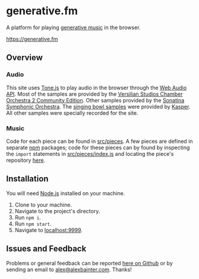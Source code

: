 # generative.fm

A platform for playing [generative music](https://medium.com/@metalex9/introduction-to-generative-music-91e00e4dba11) in the browser.

https://generative.fm

## Overview

### Audio

This site uses [Tone.js](https://tonejs.github.io/) to play audio in the browser through the [Web Audio API](https://developer.mozilla.org/en-US/docs/Web/API/Web_Audio_API). Most of the samples are provided by the [Versilian Studios Chamber Orchestra 2 Community Edition](https://vis.versilstudios.com/vsco-community.html). Other samples provided by the [Sonatina Symphonic Orchestra](https://github.com/peastman/sso). The [singing bowl samples](https://kasper.bandcamp.com/album/singing-bowls) were provided by [Kasper](https://kasper.bandcamp.com/). All other samples were specially recorded for the site.

### Music

Code for each piece can be found in [src/pieces](src/pieces). A few pieces are defined in separate [npm](https://www.npmjs.com/) packages; code for these pieces can by found by inspecting the `import` statements in [src/pieces/index.js](src/pieces/index.js) and locating the piece's repository [here](https://github.com/generative-music?utf8=%E2%9C%93&q=piece&type=&language=).

## Installation

You will need [Node.js](https://nodejs.org/en/) installed on your machine.

1. Clone to your machine.
2. Navigate to the project's directory.
3. Run `npm i`.
4. Run `npm start`.
5. Navigate to [localhost:9999](http://localhost:9999).

## Issues and Feedback

Problems or general feedback can be reported [here on Github](https://github.com/generative-music/site/issues) or by sending an email to alex@alexbainter.com. Thanks!
